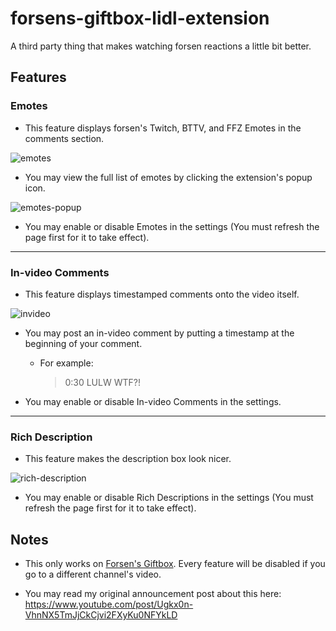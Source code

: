 # forsens-giftbox-lidl-extension
A third party thing that makes watching forsen reactions a little bit better.

## Features

### Emotes

- This feature displays forsen's Twitch, BTTV, and FFZ Emotes in the comments section.

![emotes](https://user-images.githubusercontent.com/16715946/146497392-9f488288-24c5-4525-a451-75585733ef62.png)

- You may view the full list of emotes by clicking the extension's popup icon.

![emotes-popup](https://user-images.githubusercontent.com/16715946/146497495-654f54cd-15b5-4c38-9ae8-627fcc888354.png)

- You may enable or disable Emotes in the settings (You must refresh the page first for it to take effect).

---

### In-video Comments

- This feature displays timestamped comments onto the video itself.

![invideo](https://user-images.githubusercontent.com/16715946/146496935-84f0dbba-d574-48c9-bbfa-8223dfbefb36.png)

- You may post an in-video comment by putting a timestamp at the beginning of your comment.

  - For example:
  
    > 0:30 LULW WTF?!

- You may enable or disable In-video Comments in the settings.

---

### Rich Description

- This feature makes the description box look nicer.

![rich-description](https://user-images.githubusercontent.com/16715946/146497795-c844789e-8f02-464a-87da-fbad5c3c4b27.png)

- You may enable or disable Rich Descriptions in the settings (You must refresh the page first for it to take effect).

## Notes

- This only works on [Forsen's Giftbox](https://www.youtube.com/c/ForsensGiftbox). Every feature will be disabled if you go to a different channel's video.

- You may read my original announcement post about this here: https://www.youtube.com/post/Ugkx0n-VhnNX5TmJjCkCjvi2FXyKu0NFYkLD
